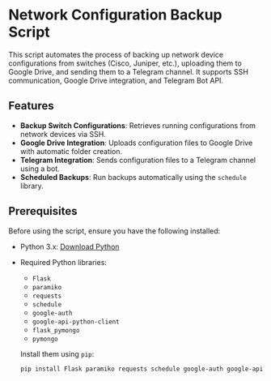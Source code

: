 # Network Configuration Backup Script

This script automates the process of backing up network device configurations from switches (Cisco, Juniper, etc.), uploading them to Google Drive, and sending them to a Telegram channel. It supports SSH communication, Google Drive integration, and Telegram Bot API.

## Features
- **Backup Switch Configurations**: Retrieves running configurations from network devices via SSH.
- **Google Drive Integration**: Uploads configuration files to Google Drive with automatic folder creation.
- **Telegram Integration**: Sends configuration files to a Telegram channel using a bot.
- **Scheduled Backups**: Run backups automatically using the `schedule` library.

## Prerequisites

Before using the script, ensure you have the following installed:

- Python 3.x: [Download Python](https://www.python.org/downloads/)
- Required Python libraries: 
  - `Flask`
  - `paramiko`
  - `requests`
  - `schedule`
  - `google-auth`
  - `google-api-python-client`
  - `flask_pymongo`
  - `pymongo`

  Install them using `pip`:
  ```bash
  pip install Flask paramiko requests schedule google-auth google-api-python-client flask_pymongo pymongo
